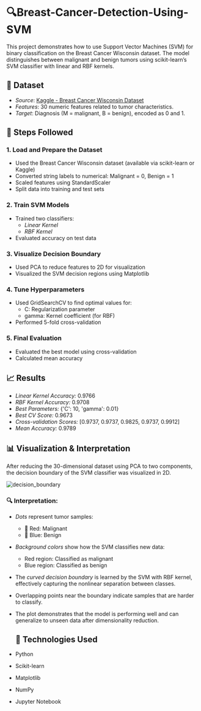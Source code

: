 # 🔍Breast-Cancer-Detection-Using-SVM

This project demonstrates how to use Support Vector Machines (SVM) for binary classification on the Breast Cancer Wisconsin dataset. The model distinguishes between malignant and benign tumors using scikit-learn’s SVM classifier with linear and RBF kernels.

## 📂 Dataset

- *Source*: [Kaggle - Breast Cancer Wisconsin Dataset](https://www.kaggle.com/datasets/uciml/breast-cancer-wisconsin-data)
- *Features*: 30 numeric features related to tumor characteristics.
- *Target*: Diagnosis (M = malignant, B = benign), encoded as 0 and 1.

## 🧪 Steps Followed

### 1. Load and Prepare the Dataset
- Used the Breast Cancer Wisconsin dataset (available via scikit-learn or Kaggle)
- Converted string labels to numerical: Malignant = 0, Benign = 1
- Scaled features using StandardScaler
- Split data into training and test sets

### 2. Train SVM Models
- Trained two classifiers:
  - *Linear Kernel*
  - *RBF Kernel*
- Evaluated accuracy on test data

### 3. Visualize Decision Boundary
- Used PCA to reduce features to 2D for visualization
- Visualized the SVM decision regions using Matplotlib

### 4. Tune Hyperparameters
- Used GridSearchCV to find optimal values for:
  - C: Regularization parameter
  - gamma: Kernel coefficient (for RBF)
- Performed 5-fold cross-validation

### 5. Final Evaluation
- Evaluated the best model using cross-validation
- Calculated mean accuracy

 ## 📈 Results

- *Linear Kernel Accuracy:* 0.9766  
- *RBF Kernel Accuracy:* 0.9708  
- *Best Parameters:* {'C': 10, 'gamma': 0.01}  
- *Best CV Score:* 0.9673  
- *Cross-validation Scores:* [0.9737, 0.9737, 0.9825, 0.9737, 0.9912]  
- *Mean Accuracy:* 0.9789

 ## 📊 Visualization & Interpretation

After reducing the 30-dimensional dataset using PCA to two components, the decision boundary of the SVM classifier was visualized in 2D.

![decision_boundary](https://github.com/user-attachments/assets/da671f77-aff3-4906-bac7-4cfe16705299)

### 🔍 Interpretation:

- *Dots* represent tumor samples:
  - 🔴 Red: Malignant
  - 🔵 Blue: Benign
- *Background colors* show how the SVM classifies new data:
  - Red region: Classified as malignant
  - Blue region: Classified as benign
- The *curved decision boundary* is learned by the SVM with RBF kernel, effectively capturing the nonlinear separation between classes.
- Overlapping points near the boundary indicate samples that are harder to classify.
- The plot demonstrates that the model is performing well and can generalize to unseen data after dimensionality reduction.

  ## 🧠 Technologies Used

- Python
- Scikit-learn
- Matplotlib
- NumPy
- Jupyter Notebook

